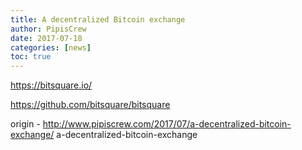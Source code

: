 ```yaml
---
title: A decentralized Bitcoin exchange
author: PipisCrew
date: 2017-07-18
categories: [news]
toc: true
---
```


https://bitsquare.io/

https://github.com/bitsquare/bitsquare

origin - http://www.pipiscrew.com/2017/07/a-decentralized-bitcoin-exchange/ a-decentralized-bitcoin-exchange